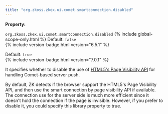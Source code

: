 ```yaml
---
title: "org.zkoss.zkex.ui.comet.smartconnection.disabled"
---
```


**Property:**

`org.zkoss.zkex.ui.comet.smartconnection.disabled`
{% include global-scope-only.html %}
Default:  `false`  
{% include version-badge.html version="6.5.1" %}

Default:  `true`  
{% include version-badge.html version="7.0.1" %}

It specifies whether to disable the use of [HTML5's Page Visibility API](http://www.w3.org/TR/page-visibility/) for handling Comet-based
server push.

By default, ZK detects if the browser support the HTML5's Page
Visibility API, and then use the smart connection by page visibility API
if available. The connection use for the server side is much more
efficient since it doesn't hold the connection if the page is invisible.
However, if you prefer to disable it, you could specify this library
property to true.
